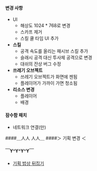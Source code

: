 #### 변경 사항
* UI
  * 해상도 1024 * 768로 변경
  * 스카프 제거
  * 스킬 쿨 타임 UI 추가 
* __스킬__
  * 공격 속도를 올리는 패시브 스킬 추가
  * 슬래시 공격 대신 투사체 공격으로 변경
  * 대쉬의 잔상 버그 수정
* __쓰레기 오브젝트__
  * 쓰레기 오브젝트가 화면에 젠됨
  * 플레이어가 가까이 가면 청소됨
* __리소스 변경__
  * 플레이어
  * 배경
  

#### 잠수함 패치
* 네트워크 연결(만)


####＿人人 人人＿
####＞ 기획 변경 ＜
#### ￣Y^Y^Y^Y￣
* [기획 밥상 뒤집기](https://docs.google.com/document/d/16gD7MowB0o4ZP13gcutiGXxGiiw915KenK5swTuI444)
